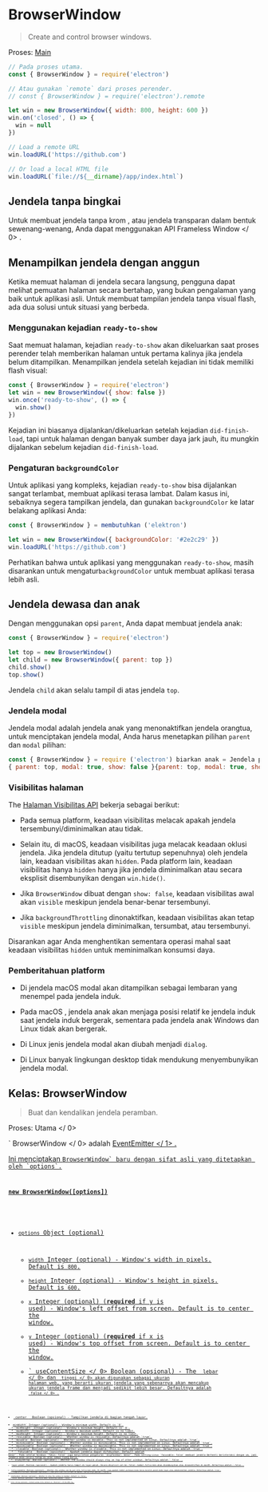 # BrowserWindow

> Create and control browser windows.

Proses: [Main](../glossary.md#main-process)

```javascript
// Pada proses utama.
const { BrowserWindow } = require('electron')

// Atau gunakan `remote` dari proses perender.
// const { BrowserWindow } = require('electron').remote

let win = new BrowserWindow({ width: 800, height: 600 })
win.on('closed', () => {
  win = null
})

// Load a remote URL
win.loadURL('https://github.com')

// Or load a local HTML file
win.loadURL(`file://${__dirname}/app/index.html`)
```

## Jendela tanpa bingkai

Untuk membuat jendela tanpa krom , atau jendela transparan dalam bentuk sewenang-wenang, Anda dapat menggunakan API Frameless Window </ 0>  .</p> 



## Menampilkan jendela dengan anggun

Ketika memuat halaman di jendela secara langsung, pengguna dapat melihat pemuatan halaman secara bertahap, yang bukan pengalaman yang baik untuk aplikasi asli. Untuk membuat tampilan jendela tanpa visual flash, ada dua solusi untuk situasi yang berbeda.



### Menggunakan kejadian `ready-to-show`

Saat memuat halaman, kejadian `ready-to-show` akan dikeluarkan saat proses perender telah memberikan halaman untuk pertama kalinya jika jendela belum ditampilkan. Menampilkan jendela setelah kejadian ini tidak memiliki flash visual:



```javascript
const { BrowserWindow } = require('electron')
let win = new BrowserWindow({ show: false })
win.once('ready-to-show', () => {
  win.show()
})
```


Kejadian ini biasanya dijalankan/dikeluarkan setelah kejadian `did-finish-load`, tapi untuk halaman dengan banyak sumber daya jark jauh, itu mungkin dijalankan sebelum kejadian `did-finish-load`.



### Pengaturan `backgroundColor`

Untuk aplikasi yang kompleks, kejadian `ready-to-show` bisa dijalankan sangat terlambat, membuat aplikasi terasa lambat. Dalam kasus ini, sebaiknya segera tampilkan jendela, dan gunakan `backgroundColor` ke latar belakang aplikasi Anda:



```javascript
const { BrowserWindow } = membutuhkan ('elektron')

let win = new BrowserWindow({ backgroundColor: '#2e2c29' })
win.loadURL('https://github.com')
```


Perhatikan bahwa untuk aplikasi yang menggunakan `ready-to-show`, masih disarankan untuk mengatur`backgroundColor` untuk membuat aplikasi terasa lebih asli.



## Jendela dewasa dan anak

Dengan menggunakan opsi `parent`, Anda dapat membuat jendela anak:



```javascript
const { BrowserWindow } = require('electron')

let top = new BrowserWindow()
let child = new BrowserWindow({ parent: top })
child.show()
top.show()
```


Jendela `child` akan selalu tampil di atas jendela `top`.



### Jendela modal

Jendela modal adalah jendela anak yang menonaktifkan jendela orangtua, untuk menciptakan jendela modal, Anda harus menetapkan pilihan `parent` dan `modal` pilihan:



```javascript
const { BrowserWindow } = require ('electron') biarkan anak = Jendela peramban baru ( {orang tua: atas, modal: benar, tunjukkan: salah} ) anak. beban URL ('https://github.com') child.once (' siap tampil ', () = & gt; {
{ parent: top, modal: true, show: false }{parent: top, modal: true, show: false}{parent: top, modal: true, show: false}{parent: top, modal: true, show: false}
```




### Visibilitas halaman 

The [Halaman Visibilitas API](https://developer.mozilla.org/en-US/docs/Web/API/Page_Visibility_API) bekerja sebagai berikut:

* Pada semua platform, keadaan visibilitas melacak apakah jendela tersembunyi/diminimalkan atau tidak.

* Selain itu, di macOS, keadaan visibilitas juga melacak keadaan oklusi jendela. Jika jendela ditutup (yaitu tertutup sepenuhnya) oleh jendela lain, keadaan visibilitas akan `hidden`. Pada platform lain, keadaan visibilitas hanya `hidden` hanya jika jendela diminimalkan atau secara eksplisit disembunyikan dengan `win.hide()`.

* Jika `BrowserWindow` dibuat dengan `show: false`, keadaan visibilitas awal akan `visible` meskipun jendela benar-benar tersembunyi.

* Jika `backgroundThrottling` dinonaktifkan, keadaan visibilitas akan tetap `visible` meskipun jendela diminimalkan, tersumbat, atau tersembunyi.

Disarankan agar Anda menghentikan sementara operasi mahal saat keadaan visibilitas `hidden` untuk meminimalkan konsumsi daya.



### Pemberitahuan platform

* Di jendela macOS modal akan ditampilkan sebagai lembaran yang menempel pada jendela induk.
* Pada macOS , jendela anak akan menjaga posisi relatif ke jendela induk saat jendela induk bergerak, sementara pada jendela anak Windows dan Linux tidak akan bergerak.

* Di Linux jenis jendela modal akan diubah menjadi `dialog`.

* Di Linux banyak lingkungan desktop tidak mendukung menyembunyikan jendela modal.



## Kelas: BrowserWindow



> Buat dan kendalikan jendela peramban.

Proses:  Utama </ 0></p> 

` BrowserWindow </ 0> adalah
 <a href="https://nodejs.org/api/events.html#events_class_events_eventemitter"> EventEmitter </ 1> .</p>

<p spaces-before="0">Ini menciptakan <code>BrowserWindow` baru dengan sifat asli yang ditetapkan oleh `options`.



### `new BrowserWindow([options])`

* `options` Object (optional)
  
    * `width` Integer (optional) - Window's width in pixels. Default is `800`.
  * `height` Integer (optional) - Window's height in pixels. Default is `600`.
  * `x` Integer (optional) (**required** if y is used) - Window's left offset from screen. Default is to center the window.
  * `y` Integer (optional) (**required** if x is used) - Window's top offset from screen. Default is to center the window.
  * ` useContentSize </ 0>  Boolean (opsional) - The <code> lebar </ 0> dan <code> tinggi </ 0> akan digunakan sebagai ukuran halaman web, yang berarti ukuran jendela yang sebenarnya akan mencakup ukuran jendela frame dan menjadi sedikit lebih besar. Defaultnya adalah <code> false </ 0> .</li>
<li><code> center </ 0>  Boolean (opsional) - Tampilkan jendela di bagian tengah layar.</li>
<li><code>minWidth` Integer (optional) - Window's minimum width. Default is `0`.
  * `minHeight` Integer (optional) - Window's minimum height. Default is `0`.
  * `maxWidth` Integer (optional) - Window's maximum width. Default is no limit.
  * `maxHeight` Integer (optional) - Window's maximum height. Default is no limit.
  * `resizable` Boolean (optional) - Whether window is resizable. Defaultnya adalah `true`.
  * `movable` Boolean (optional) - Whether window is movable. This is not implemented on Linux. Defaultnya adalah `true`.
  * `minimizable` Boolean (optional) - Whether window is minimizable. This is not implemented on Linux. Defaultnya adalah `true`.
  * `maximizable` Boolean (optional) - Whether window is maximizable. This is not implemented on Linux. Defaultnya adalah `true`.
  * `closable` Boolean (optional) - Whether window is closable. This is not implemented on Linux. Defaultnya adalah `true`.
  * ` fokusable </ 0>  Boolean (opsional) - Apakah jendela dapat difokuskan. Default adalah
<code>benar`. Pada setelan Windows `fokus: false` juga menyiratkan pengaturan `skipTaskbar: benar`. Pada setting Linux `focusable: false` membuat jendela Berhenti berinteraksi dengan wm, jadi jendela akan selalu tetap di atas semua ruang kerja.
  * `alwaysOnTop` Boolean (optional) - Whether the window should always stay on top of other windows. Defaultnya adalah ` false </ 0> .</li>
<li><code>layar penuh` Boolean (opsional) - Apakah jendela harus tampil di layar penuh. Secara eksplisit set ke `false` tombol fullscreen akan disembunyikan atau dinonaktifkan di macOS. Defaultnya adalah ` false </ 0> .</li>
<li><code>fullscreenable` Boolean (optional) - Whether the window can be put into fullscreen mode. Di macOS, juga apakah tombol perbesar/zoom harus beralih penuh mode layar atau memaksimalkan jendela. Defaultnya adalah `true`.
  * `simpleFullscreen` Boolean (optional) - Use pre-Lion fullscreen on macOS. Defaultnya adalah ` false </ 0> .</li>
<li><code>skipTaskbar` Boolean (optional) - Whether to show the window in taskbar. Default is `false`.
  * `kiosk` Boolean (optional) - The kiosk mode. Defaultnya adalah ` false </ 0> .</li>
<li><code>title` String (optional) - Default window title. Default is `"Electron"`. If the HTML tag `<title>` is defined in the HTML file loaded by `loadURL()`, this property will be ignored.
  * `ikon` ([NativeImage](native-image.md) | String) (opsional) - Ikon jendela. Pada Windows itu disarankan untuk menggunakan ikon `ICO` untuk mendapatkan efek visual terbaik, Anda juga bisa biarkan tidak terdefinisi sehingga ikon executable akan digunakan.
  * `show` Boolean (optional) - Whether window should be shown when created. Default adalah `benar`.
  * `frame` Boolean (optional) - Specify `false` to create a [Frameless Window](frameless-window.md). Defaultnya adalah `true`.
  * `parent` BrowserWindow (optional) - Specify parent window. Default is `null`.
  * `modal` Boolean (optional) - Whether this is a modal window. This only works when the window is a child window. Defaultnya adalah ` false </ 0> .</li>
<li><code>acceptFirstMouse` Boolean (optional) - Whether the web view accepts a single mouse-down event that simultaneously activates the window. Default is `false`.
  * `disableAutoHideCursor` Boolean (optional) - Whether to hide cursor when typing. Defaultnya adalah ` false </ 0> .</li>
<li><code>autoHideMenuBar` Boolean (optional) - Auto hide the menu bar unless the `Alt` key is pressed. Defaultnya adalah ` false </ 0> .</li>
<li><code>enableLargerThanScreen` Boolean (optional) - Enable the window to be resized larger than screen. Defaultnya adalah ` false </ 0> .</li>
<li><code>backgroundColor` String (optional) - Window's background color as a hexadecimal value, like `#66CD00` or `#FFF` or `#80FFFFFF` (alpha in #AARRGGBB format is supported if `transparent` is set to `true`). Default is `#FFF` (white).
  * `hasShadow` Boolean (optional) - Whether window should have a shadow. This is only implemented on macOS. Defaultnya adalah `true`.
  * `opacity` Number (optional) - Set the initial opacity of the window, between 0.0 (fully transparent) and 1.0 (fully opaque). This is only implemented on Windows and macOS.
  * `darkTheme` Boolean (optional) - Forces using dark theme for the window, only works on some GTK+3 desktop environments. Defaultnya adalah ` false </ 0> .</li>
<li><code>transparent` Boolean (optional) - Makes the window [transparent](frameless-window.md). Defaultnya adalah ` false </ 0> .</li>
<li><code>type` String (optional) - The type of window, default is normal window. See more about this below.
  * `titleBarStyle` String (optional) - The style of window title bar. Default is `default`. Nilai yang mungkin adalah:
    
        * `default` - Hasil dalam judul Mac buram abu-abu standar.

    * `tersembunyi` - Hasil di bar judul tersembunyi dan jendela konten ukuran penuh judul bar masih memiliki kontrol jendela standar ("lampu lalu lintas") di kiri atas.

    * `hiddenInset` - Hasil di bar judul tersembunyi dengan tampilan alternatif dimana tombol lampu lalu lintas sedikit lebih tertutup dari tepi jendela.

    * `customButtonsOnHover` Boolean (optional) - Draw custom close, and minimize buttons on macOS frameless windows. These buttons will not display unless hovered over in the top left of the window. These custom buttons prevent issues with mouse events that occur with the standard window toolbar buttons. **Catatan:** Pilihan ini saat ini sedang eksperimental.

  * `fullscreenWindowTitle` Boolean (optional) - Shows the title in the title bar in full screen mode on macOS for all `titleBarStyle` options. Defaultnya adalah ` false </ 0> .</p></li>
<li><code>thickFrame` Boolean (opsional) - Gunakan `WS_THICKFRAME` untuk jendela buram tanpa bingkai Windows, yang menambahkan bingkai jendela standar. Menyetelnya ke ` false </ 0> akan menghapus window shadow dan animasi jendela. Defaultnya adalah <code>true`.</li> 
    
      * ` getar </ 0> String (opsional) - Tambahkan jenis efek getar ke jendela, hanya di macos. Dapat <code> tampilan berbasis </ 0>, <code> cahaya </ 0>, <code> gelap </ 0>, <code> titlebar </ 0>, <code> pilihan </ 0>, < 0> menu </ 0>, <code> popover </ 0>, <code> sidebar </ 0>, <code> medium-light </ 0> atau <code> ultra-dark </ 0>.  Please note that
using <code>frame: false` in combination with a vibrancy value requires that you use a non-default `titleBarStyle` as well.
  * `zoomToPageWidth` Boolean (optional) - Controls the behavior on macOS when option-clicking the green stoplight button on the toolbar or by clicking the Window > Zoom menu item. Jika ` benar </ 0>, jendela akan tumbuh ke lebar yang disarankan dari halaman web saat diperbesar, <code> false </ 0> akan menyebabkannya memperbesar lebar layar. Ini juga akan mempengaruhi perilaku saat memanggil <code> maximize () </ 0> secara langsung. Defaultnya adalah <code> false </ 0> .</li>
<li><code> tabbingIdentifier </ 0> String (opsional) - Nama grup tab, memungkinkan untuk membuka
jendela sebagai tab asli di macos 10.12+. Windows dengan tabbing yang sama
Pengenal akan dikelompokkan bersama. Windows dengan tabbing yang sama
Pengenal akan dikelompokkan bersama.</li>
<li><p spaces-before="0"><code>webPreferences` Object (optional) - Settings of web page's features.</p> 
        * ` devTools </ 0> Boolean (opsional) - Baik untuk mengaktifkan DevTools.

Konteks | Permintaan Konteks. Jika diset ke <code> false </ 0>, tidak dapat menggunakan <code> BrowserWindow.webContents.openDevTools () </ 0> untuk membuka DevTools. Defaultnya adalah <code>true`.
    * `nodeIntegration` Boolean (optional) - Whether node integration is enabled. Defaultnya adalah ` false </ 0> .</p></li>
<li><p spaces-before="0"><code> nodeIntegrationInWorker` Boolean (opsional) - Apakah integrasi simpul diaktifkan pada pekerja web. Defaultnya adalah ` false </ 0> . Lebih lanjut tentang ini dapat ditemukan di <a href="../tutorial/multithreading.md">Multithreading</a>.</p></li>
<li><p spaces-before="0"><code>nodeIntegrationInSubFrames` Boolean (optional) - Experimental option for enabling Node.js support in sub-frames such as iframes and child windows. All your preloads will load for every iframe, you can use `process.isMainFrame` to determine if you are in the main frame or not.

    * `preload` String (opsional) - Menentukan skrip yang akan dimuat sebelum skrip lain dijalankan di halaman. Script ini akan selalu memiliki akses ke API simpul tidak peduli apakah integrasi node dinyalakan atau dimatikan. Nilainya harus jadilah path file absolut pada script. Saat integrasi simpul dimatikan, skrip preload dapat diperkenalkan kembali Simbol global node kembali ke lingkup global. Lihat contoh [di sini](process.md#event-loaded).

    * `kotak pasir` Boolean (opsional) - Jika disetel, ini akan menampilkan kotak pasir perender terkait dengan jendela, membuatnya kompatibel dengan Chromium Kotak pasir tingkat OS dan menonaktifkan mesin Node.js. Ini tidak sama dengan opsi `nodeIntegration` dan API tersedia untuk skrip pramuat lebih terbatas. Baca lebih lanjut tentang opsi [di sini](sandbox-option.md). **Catatan:** Pilihan ini saat ini eksperimental dan dapat berubah atau terjadi dihapus di rilis Elektron masa depan.

    * `enableRemoteModule` Boolean (optional) - Whether to enable the [`remote`](remote.md) module. Defaultnya adalah `true`.

    * `session` [Session](session.md#class-session) (perintah) - sesuaikan sesi yang digunakan oleh halaman. Alih-alih melewati objek Sidang secara langsung, Anda juga bisa memilihnya gunakan opsi `partisi` sebagai gantinya, yang menerima string partisi. Kapan `Session` dan `partisi` disediakan, `Session` akan lebih disukai. Default adalah sesi default.

    * `partisi` String (opsional) - Mengatur sesi yang digunakan oleh halaman sesuai dengan string partisi. Jika `partisi` dimulai dengan `bertahan:`, halaman akan menggunakan sesi persisten yang tersedia untuk semua halaman di aplikasi dengan sama `partisi`. Jika tidak ada awalan `bertahan:`, halaman akan menggunakan a sesi dalam memori. Dengan menugaskan yang sama `partisi`, beberapa halaman dapat berbagi sesi yang sama. Default adalah sesi default.

    * `affinity` String (optional) - When specified, web pages with the same `affinity` will run in the same renderer process. Note that due to reusing the renderer process, certain `webPreferences` options will also be shared between the web pages even when you specified different values for them, including but not limited to `preload`, `sandbox` and `nodeIntegration`. So it is suggested to use exact same `webPreferences` for web pages with the same `affinity`. _This property is experimental_

    * `zoomFactor` Number (optional) - The default zoom factor of the page, `3.0` represents `300%`. Default is `1.0`.

    * `javascript` Boolean (optional) - Enables JavaScript support. Defaultnya adalah `true`.

    * `webSecurity` Boolean (opsional) - Bila `false`, itu akan menonaktifkan Kebijakan asal yang sama (biasanya menggunakan situs pengujian oleh orang), dan tetapkan ` allowRunningInsecureContent ` ke `true` jika opsi ini belum ditetapkan oleh pengguna. Defaultnya adalah `true`.

    * `allowRunningInsecureContent` Boolean (optional) - Allow an https page to run JavaScript, CSS or plugins from http URLs. Defaultnya adalah ` false </ 0> .</p></li>
<li><p spaces-before="0"><code>images` Boolean (optional) - Enables image support. Defaultnya adalah `true`.

    * `textAreasAreResizable` Boolean (optional) - Make TextArea elements resizable. Default is `true`.

    * `webgl` Boolean (optional) - Enables WebGL support. Defaultnya adalah `true`.

    * `plugins` Boolean (optional) - Whether plugins should be enabled. Defaultnya adalah ` false </ 0> .</li>
<li><p spaces-before="0"><code>experimentalFeatures` Boolean (optional) - Enables Chromium's experimental features. Defaultnya adalah ` false </ 0> .</p></li>
<li><p spaces-before="0"><code>scrollBounce` Boolean (optional) - Enables scroll bounce (rubber banding) effect on macOS. Defaultnya adalah ` false </ 0> .</p></li>
<li><p spaces-before="0"><code>enableBlinkFeatures` String (optional) - A list of feature strings separated by `,`, like `CSSVariables,KeyboardEventKey` to enable. Daftar lengkap fitur yang didukung string dapat ditemukan di [RuntimeEnabledFeatures.json5](https://cs.chromium.org/chromium/src/third_party/blink/renderer/platform/runtime_enabled_features.json5?l=70) mengajukan.</p>
    * `disableBlinkFeatures` String (opsional) - Daftar string fitur yang dipisahkan oleh `,`, seperti ` CSSVariables, KeyboardEventKey` untuk menonaktifkannya. Daftar lengkap didukung string fitur dapat ditemukan di [RuntimeEnabledFeatures.json5](https://cs.chromium.org/chromium/src/third_party/blink/renderer/platform/runtime_enabled_features.json5?l=70) file.

    * `defaultFontFamily` Object (optional) - Sets the default font for the font-family.
      
            * `standar` String (opsional) - Default ke `Times New Roman`.
      * `serif` String (opsional) - Default ke `Times New Roman`.
      * `sansSerif` String (opsional) - Default ke `Arial`.
      * `monospace` String (opsional) - Default ke `Kurir Baru`.
      * `cursive` String (opsional) - Default ke `Script`.
      * `fantasy` String (opsional) - Default ke `Impact`.
    * `defaultFontSize` Integer (opsional) - Default ke `16`.
    * `defaultMonospaceFontSize` Integer (opsional) - Default ke `13`.
    * `minimumFontSize` Integer (opsional) - Default ke `0`.
    * `defaultEncoding` String (opsional) - Default ke `ISO-8859-1`.
    * `backgroundThrottling` Boolean (opsional) - Apakah akan mencekik animasi dan timer? Saat halaman menjadi background. This also affects the [Page Visibility API](#page-visibility). Default ke ` true </ 0> .</p></li>
<li><p spaces-before="0"><code> offscreen </ 0>  Boolean (opsional) - Apakah akan mengaktifkan rendering offscreen untuk jendela browser. Default ke <code> false </ 0>. Lihat
 tutorial rendering <a href="../tutorial/offscreen-rendering.md"> offscreen </ 0> untuk lebih jelasnya.</p></li>
<li><p spaces-before="0"><code> contextIsolation </ 0>  Boolean (opsional) - Apakah akan menjalankan API Elektron dan skrip <code> preload </ 0> yang ditentukan dalam konteks JavaScript yang terpisah . Default ke <code> false </ 0> . Konteks script <code> preload ` berjalan masih akan memiliki akses penuh ke jendela ` document `dan` window` namun akan menggunakan set sendiri JavaScript builtins ( `Array`, `Objek`, `JSON`, dll.) Dan akan diisolasi dari perubahan yang dilakukan pada lingkungan global oleh laman yang dimuat. The Electron  API hanya akan tersedia di ` preload </ 0> naskah dan bukan halaman dimuat. Opsi ini harus digunakan saat memuat konten remote yang berpotensi tidak tepercaya untuk memastikan konten yang dimuat tidak dapat merusak skrip <code> preload </ 0> dan setiap API Elektron yang digunakan.
Opsi ini menggunakan teknik yang sama yang digunakan oleh <a href="https://developer.chrome.com/extensions/content_scripts#execution-environment"> Chrome Content Scripts </ 0> .
Anda dapat mengakses konteks ini di alat dev dengan memilih entri ' Elektron Isolated Context' di kotak kombo di bagian atas tab Konsol.</p></li>
<li><p spaces-before="0"><code>nativeWindowOpen` Boolean (optional) - Whether to use native `window.open()`. Default ke ` false </ 0>. Child windows will always have node
integration disabled unless <code>nodeIntegrationInSubFrames` is true. **Note:** This option is currently experimental.

    * ` webviewTag ` Boolean (opsional) - Apakah untuk mengaktifkan[`<webview>`tag](webview-tag.md). Default ke ` false </ 0>. <strong x-id="1"> Catatan: </strong>
 <code> preload ` Script dikonfigurasi untuk `<webview>` akan memiliki simpul integrasi diaktifkan ketika dieksekusi sehingga Anda harus memastikan remote / konten yang tidak dipercaya tidak mampu menciptakan `<webview>` tag dengan mungkin ` preload ` script. Anda dapat menggunakan `akan melampirkan tampilan web` acara di [webContents](web-contents.md) untuk mengupas dengan` preload` naskah dan untuk memvalidasi atau mengubah `<webview>` 's pengaturan awal.

    * `additionalArguments` String[] (optional) - A list of strings that will be appended to `process.argv` in the renderer process of this app.  Useful for passing small bits of data down to renderer process preload scripts.

    * `safeDialogs` Boolean (optional) - Whether to enable browser style consecutive dialog protection. Defaultnya adalah ` false </ 0> .</p></li>
<li><p spaces-before="0"><code>safeDialogsMessage` String (optional) - The message to display when consecutive dialog protection is triggered. If not defined the default message would be used, note that currently the default message is in English and not localized.

    * `navigateOnDragDrop` Boolean (optional) - Whether dragging and dropping a file or link onto the page causes a navigation. Defaultnya adalah ` false </ 0> .</p></li>
<li><p spaces-before="0"><code>autoplayPolicy` String (optional) - Autoplay policy to apply to content in the window, can be `no-user-gesture-required`, `user-gesture-required`, `document-user-activation-required`. Defaults to `no-user-gesture-required`.

    * `disableHtmlFullscreenWindowResize` Boolean (optional) - Whether to prevent the window from resizing when entering HTML Fullscreen. Default is `false`.</ul></li> </ul> 

When setting minimum or maximum window size with `minWidth`/`maxWidth`/ `minHeight`/`maxHeight`, it only constrains the users. Ini tidak akan mencegah Anda melewati ukuran yang tidak mengikuti batasan ukuran pada ` setBounds `/`setSize` atau ke konstruktor `BrowserWindow`.

The possible values and behaviors of the `type` option are platform dependent. Nilai yang mungkin adalah:

* Di Linux, jenis yang mungkin adalah `desktop`, `dermaga`, `toolbar`, `splash`, `notifikasi`.

* On macOS, possible types are `desktop`, `textured`.
  
    * Tipe ` bertekstur </ 0> menambahkan tampilan gradien logam ( <code> NSTexturedBackgroundWindowMask </ 0> ).</li>
<li>Tipe <code> desktop </ 0> menempatkan jendela pada tingkat jendela latar belakang desktop ( <code> kCGDesktopWindowLevel - 1 </ 0> ). Perhatikan bahwa jendela desktop tidak akan menerima acara fokus, keyboard atau mouse, namun Anda dapat menggunakan <code> globalShortcut ` untuk menerima masukan secara hemat.
* Pada Windows , jenis yang mungkin adalah ` toolbar </ 0> .</li>
</ul>

<h3 spaces-before="0">Instance Events</h3>

<p spaces-before="0">Objek yang dibuat dengan <code> BrowserWindow baru </ 0> memancarkan acara berikut:</p>

<p spaces-before="0"><strong x-id="1"> Catatan: </ 0> Beberapa acara hanya tersedia pada sistem operasi tertentu dan diberi label seperti itu.</p>

<h4 spaces-before="0">Acara : 'halaman-judul-diperbarui'</h4>

<p spaces-before="0">Pengembalian:</p>

<ul>
<li><code>acara` Acara
* ` title </ 0>  String</li>
<li><code>explicitSet` Boolean

Emitted ketika dokumen tersebut mengubah namanya, memanggil ` event.preventDefault () </ 0> 
akan mencegah perubahan dari jendela asli.
<code>explicitSet` is false when title is synthesized from file url.



#### Acara : 'dekat'

Pengembalian:

* `acara` Acara

Emitted saat jendela akan ditutup. Ini dipancarkan sebelum `` beforeunload </ 0> dan <code> membongkar </ 0>  acara DOM. Memanggil <code> event.preventDefault () </ 0> 
akan membatalkan penutupan.</p>

<p spaces-before="0">Biasanya Anda ingin menggunakan handler <code> beforeunload </ 0> untuk menentukan apakah jendela harus ditutup, yang juga akan dipanggil saat jendela dimuat ulang. Di Elektron , mengembalikan nilai selain <code> tidak terdefinisi </ 0> akan membatalkan penutupan. Sebagai contoh:</p>

<pre><code class="javascript">window.onbeforeunload = (e) = & gt; {
   console.log ('Saya tidak ingin ditutup')

   // Tidak seperti browser biasa, kotak pesan akan diminta ke pengguna, mengembalikan
   // nilai non-void diam-diam akan membatalkan penutupan.
  // Dianjurkan untuk menggunakan API dialog agar pengguna mengkonfirmasi penutupan
   // aplikasi.
  e.returnValue = false // equivalent to `return false` but not recommended
}
``</pre> 

_**Note**: There is a subtle difference between the behaviors of `window.onbeforeunload = handler` and `window.addEventListener('beforeunload', handler)`. It is recommended to always set the `event.returnValue` explicitly, instead of only returning a value, as the former works more consistently within Electron._



#### Acara : 'ditutup'

Emitted saat jendela tertutup. After you have received this event you should remove the reference to the window and avoid using it any more.



#### Event : 'session-end' _ Windows </ 0></h4> 

Emitted saat window session akan berakhir karena force shutdown atau restart mesin atau session log off.



#### Acara : 'tidak responsif'

Emitted saat halaman web menjadi tidak responsif.



#### Acara: 'responsif'

Emitted saat halaman web yang tidak responsif menjadi responsif lagi.



#### Acara: 'blur'

Emitted saat jendela kehilangan fokus.



#### Acara: 'fokus'

Emitted saat window gain fokus.



#### Acara: 'show'

Emitted saat jendela ditunjukkan.



#### Acara: 'sembunyikan'

Emitted saat jendela tersembunyi.



#### Acara: 'siap tampil'

Emitted ketika halaman web telah diberikan (sementara tidak ditampilkan) dan jendela dapat ditampilkan tanpa lampu kilat visual.



#### Acara: 'maksimalkan'

Emitted saat jendela dimaksimalkan.



#### Acara : 'nonmaximize'

Emitted saat jendela keluar dari keadaan maksimal.



#### Acara : 'minimalkan'

Emitted saat jendela diminimalkan.



#### Acara : 'pulihkan'

Emitted saat jendela dipulihkan dari keadaan diminimalkan.



#### Event: 'will-resize' _macOS_ _Windows_

Pengembalian:

* `event` Acara
* `newBounds` [`Rectangle`](structures/rectangle.md) - Size the window is being resized to.

Emitted before the window is resized. Calling `event.preventDefault()` will prevent the window from being resized.

Note that this is only emitted when the window is being resized manually. Resizing the window with `setBounds`/`setSize` will not emit this event.



#### Acara : 'ubah ukuran'

Emitted after the window has been resized.



#### Event: 'will-move' _Windows_

Pengembalian:

* `acara` Acara
* `newBounds` [`Rectangle`](structures/rectangle.md) - Location the window is being moved to.

Emitted before the window is moved. Calling `event.preventDefault()` will prevent the window from being moved.

Note that this is only emitted when the window is being resized manually. Resizing the window with `setBounds`/`setSize` will not emit this event.



#### Acara : 'pindah'

Emitted saat jendela sedang dipindahkan ke posisi baru.

__Note__: On macOS this event is an alias of `moved`.



#### Acara : 'pindah' _ macOS </ 0></h4> 

Emitted sekali saat jendela dipindahkan ke posisi baru.



#### Acara : 'enter-full-screen'

Emitted saat jendela memasuki keadaan layar penuh.



#### Acara : 'tinggalkan layar penuh'

Emitted saat jendela meninggalkan keadaan layar-penuh.



#### Acara : 'enter-html-full-screen'

Emitted saat jendela memasuki status layar-penuh yang dipicu oleh HTML API.



#### Acara : 'leave-html-full-screen'

Emitted saat jendela meninggalkan status layar-penuh yang dipicu oleh HTML API.



#### Event: 'always-on-top-changed'

Pengembalian:

* `acara` Acara
* `isAlwaysOnTop` Boolean

Emitted when the window is set or unset to show always on top of other windows.



#### Event: 'app-command' _Windows_ _Linux_

Pengembalian:

* `acara` Acara
* ` perintah </ 0>  String</li>
</ul>

<p spaces-before="0">Emitted when an <a href="https://msdn.microsoft.com/en-us/library/windows/desktop/ms646275(v=vs.85).aspx">App Command</a>
is invoked. Ini biasanya terkait dengan kunci media keyboard atau perintah browser, serta tombol "Kembali" yang terpasang pada beberapa mouse pada Windows .</p>

<p spaces-before="0">Perintah diturunkan, underscore diganti dengan tanda hubung, dan
 awalan <code> APPCOMMAND_ </ 0> dilucuti.
misal <code> APPCOMMAND_BROWSER_BACKWARD </ 0> dipancarkan sebagai <code> browser-backward </ 0> .</p>

<pre><code class="javascript">const { BrowserWindow } = require ('electron') let win = new BrowserWindow () win.on ('app-command', (e, cmd) = & gt; {
   // Arahkan jendela kembali saat pengguna menyentuh mouse mereka kembali tombol
   jika (cmd === 'browser mundur' & amp; & amp; win.webContents.canGoBack ()) {
     win.webContents.goBack ()
   }})
`</pre> 
  The following app commands are explictly supported on Linux:
  
  * `browser-backward`
* `browser-forward`


#### Acara : 'gulir-sentuh-mulai' _ macOS </ 0></h4> 

Emitted saat scroll wheel event phase sudah dimulai.



#### Acara : 'gulir-sentuh-akhir' _ macOS </ 0></h4> 

Emitted saat scroll wheel event phase sudah berakhir.



#### Acara : 'gulir-sentuh-tepi' _ macos </ 0></h4> 

Emitted saat menggulirkan event wheel drive yang diajukan saat mencapai tepi elemen.



#### Acara : 'gesek' _ macOS </ 0></h4> 

Pengembalian:

* `acara` Acara
* ` arah </ 0>  String</li>
</ul>

<p spaces-before="0">Emitted on 3-finger swipe. Possible directions are <code>up`, `right`, `down`, `left`.</p> 

#### Acara: 'sheet-begin' _ macOS _

Emitted saat jendela membuka selembar kertas.



#### Acara : 'sheet-end' _ macOS </ 0></h4> 

Emitted ketika jendela telah ditutup lembar.



#### Event: 'new-window-for-tab' _macOS_

Emitted ketika tombol tab asli baru diklik.



### Metode Statis

Kelas ` BrowserWindow ` memiliki metode statis berikut:



#### `BrowserWindow.getAllWindows ()`

Kembali ` BrowserWindow [] ` - Sebuah array dari semua jendela browser yang terbuka.



#### `BrowserWindow.getFocusedWindow ()`

Returns `BrowserWindow | null` - The window that is focused in this application, otherwise returns `null`.



#### `BrowserWindow.fromWebContents (webContents)`

* `webContents` [WebContents](web-contents.md)

Mengembalikan`BrowserWindow` - Jendela yang memiliki`contentContents `.



#### `BrowserWindow.fromBrowserView(browserView)`

* `browserView` [BrowserView](browser-view.md)

Returns `BrowserWindow | null` - The window that owns the given `browserView`. If the given view is not attached to any window, returns `null`.



#### `BrowserWindow.fromId (id)`

* `identitas` Integer

Kembali ` BrowserWindow ` - Jendela dengan ` id ` yang diberikan.



#### `BrowserWindow.addExtension (jalur)`

* ` path </ 0>  String</li>
</ul>

<p spaces-before="0">Menambahkan ekstensi Chrome yang terletak di <code> path `, dan mengembalikan nama ekstensi.</p> 
  Metode ini juga tidak akan kembali jika manifes ekstensi hilang atau tidak lengkap.
  
  ** Catatan: ** API ini tidak dapat dipanggil sebelum event ` ready ` dari modul ` app ` dipancarkan.
  
  

#### `BrowserWindow.removeExtension(name)`

* ` nama </ 0>  String</li>
</ul>

<p spaces-before="0">Hapus ekstensi Chrome dengan nama.</p>

<p spaces-before="0"><strong x-id="1"> Catatan: </strong> API ini tidak dapat dipanggil sebelum event <code> ready ` dari modul ` app ` dipancarkan.</p> 

#### `BrowserWindow.getExtensions ()`

Mengembalikan`Objek ` - Kunci adalah nama ekstensi dan setiap nilai Objek yang berisi`nama ` dan ` versi `propert.

** Catatan: ** API ini tidak dapat dipanggil sebelum event ` ready ` dari modul ` app ` dipancarkan.



#### `BrowserWindow.addDevToolsExtension (jalur)`

* ` path </ 0>  String</li>
</ul>

<p spaces-before="0">Menambahkan ekstensi DevTools yang terletak di <code> path`, dan mengembalikan nama ekstensi.</p> 
  Ekstensi akan diingat sehingga Anda hanya perlu memanggil API ini sekali, API ini bukan untuk penggunaan pemrograman. Jika Anda mencoba menambahkan ekstensi yang telah dimuat, metode ini tidak akan kembali dan sebaliknya log peringatan ke konsol.
  
  Metode ini juga tidak akan kembali jika manifes ekstensi hilang atau tidak lengkap.
  
  ** Catatan: ** API ini tidak dapat dipanggil sebelum event ` ready ` dari modul ` app ` dipancarkan.
  
  

#### `BrowserWindow.removeDevToolsExtension (nama)`

* ` nama </ 0>  String</li>
</ul>

<p spaces-before="0">Hapus ekstensi DevTools dengan nama.</p>

<p spaces-before="0"><strong x-id="1"> Catatan: </strong> API ini tidak dapat dipanggil sebelum event <code> ready ` dari modul ` app ` dipancarkan.</p> 

#### `BrowserWindow.getDevToolsExtensions ()`

Mengembalikan`Objek ` - Kunci adalah nama ekstensi dan setiap nilai Objek yang berisi`nama ` dan ` versi `propert.

Untuk memeriksa apakah ada ekstensi DevTools, Anda dapat menjalankan yang berikut ini:



```javascript
biarkan diinstal = { BrowserWindow }getDevToolsExtensions () hasOwnProperty ('devtron')
console.log (terpasang)
```


** Catatan: ** API ini tidak dapat dipanggil sebelum event ` ready ` dari modul ` app ` dipancarkan.



### Contoh properti

Objek yang dibuat dengan`BrowserWindow baru ` memiliki properti berikut:



```javascript
const { BrowserWindow } = membutuhkan ('elektron')
// Dalam contoh ini `win` adalah contoh kami
let win = new BrowserWindow ({ width: 800, height: 600 })
win.loadURL ('https://github.com')
```




#### `win.webContents`

A `WebContents` object this window owns. All web page related events and operations will be done via it.

Lihat dokumentasi[ `webContents` ](web-contents.md)untuk metodenya dan acara.



#### `win.id`

A ` Integer </ 0> mewakili ID unik jendela.</p>

<h3 spaces-before="0">Metode Instance</h3>

<p spaces-before="0">Objek yang dibuat dengan <code> BrowserWindow baru </ 0> memiliki metode contoh berikut:</p>

<p spaces-before="0"><strong x-id="1">Catatan:</strong> Beberapa metode hanya tersedia pada sistem operasi tertentu dan diberi label seperti itu.</p>

<h4 spaces-before="0"><code>win.destroy()`</h4> 

Angkatan menutup jendela, ` membongkar </ 0> dan <code> beforeunload </ 0>  event tidak akan dipancarkan untuk halaman web, dan <code> dekat </ 0>  acara juga tidak akan dipancarkan untuk jendela ini, tetapi menjamin <code> ditutup </ 0>  acara akan dipancarkan.</p>

<h4 spaces-before="0"><code>win.close()`</h4> 

Try to close the window. This has the same effect as a user manually clicking the close button of the window. The web page may cancel the close though. See the [close event](#event-close).



#### `win.focus()`

Berfokus pada jendela.



#### `win.blur()`

Berfokus pada jendela.



#### `win.isFocused ()`

Mengembalikan ` Boolean </ 0> - Apakah jendela terfokus.</p>

<h4 spaces-before="0"><code>win.isDestroyed ()`</h4> 

Mengembalikan ` Boolean </ 0> - Apakah jendela rusak</p>

<h4 spaces-before="0"><code>win.show ()`</h4> 

Menunjukkan dan memberi fokus pada jendela.



#### `win.showInactive ()`

Menunjukkan jendela tapi tidak memusatkan perhatian padanya.



#### `win.hide ()`

Sembunyikan jendela.



#### `win.isVisible ()`

Mengembalikan ` Boolean </ 0> - Apakah jendela terlihat oleh pengguna.</p>

<h4 spaces-before="0"><code>win.isModal ()`</h4> 

Mengembalikan ` Boolean </ 0> - Apakah jendela saat ini adalah jendela modal.</p>

<h4 spaces-before="0"><code>win.maximize ()`</h4> 

Maximizes the window. This will also show (but not focus) the window if it isn't being displayed already.



#### `win.unmaximize ()`

Unmaximizes jendela.



#### `win.isMaximized ()`

Mengembalikan ` Boolean </ 0> - Apakah jendela dimaksimalkan.</p>

<h4 spaces-before="0"><code>win.minimize ()`</h4> 

Minimizes the window. On some platforms the minimized window will be shown in the Dock.



#### `win.restore ()`

Mengembalikan jendela dari keadaan diminimalkan ke keadaan sebelumnya.



#### `win.isMinimized ()`

Mengembalikan ` Boolean </ 0> - Apakah jendela diminimalkan.</p>

<h4 spaces-before="0"><code>win.setFullScreen (bendera)`</h4> 

* `bendera` Boolean

Menetapkan apakah jendela harus dalam mode fullscreen.



#### `win.isFullScreen ()`

Mengembalikan ` Boolean </ 0> - Apakah jendela dalam mode layar penuh.</p>

<h4 spaces-before="0"><code>win.setSimpleFullScreen(flag)` Linux _macOS_</h4> 

* `bendera` Boolean

Enters or leaves simple fullscreen mode.

Simple fullscreen mode emulates the native fullscreen behavior found in versions of Mac OS X prior to Lion (10.7).



#### ` win.isSimpleFullScreen () </ 0>  <em x-id="4"> macos </ 1></h4>

<p spaces-before="0">Returns <code>Boolean` - Whether the window is in simple (pre-Lion) fullscreen mode.</p> 



#### `win.isNormal()`

Returns `Boolean` - Whether the window is in normal state (not maximized, not minimized, not in fullscreen mode).



#### ` win.setAspectRatio (aspectRatio [, extraSize]) </ 0>  <em x-id="4"> macos </ 1></h4>

<ul>
<li><p spaces-before="0"><code> aspectRatio </ 0> Float - Rasio aspek untuk mempertahankan sebagian dari tampilan konten.</p></li>
<li><p spaces-before="0"><code> extraSize </ 0>  <a href="structures/size.md"> Ukuran </ 1> - Ukuran ekstra tidak disertakan dengan tetap mempertahankan rasio aspek.</p></li>
</ul>

<p spaces-before="0">Ini akan membuat jendela menjaga rasio aspek. Ukuran ekstra memungkinkan pengembang memiliki ruang, ditentukan dalam piksel, tidak termasuk dalam perhitungan rasio aspek. API ini sudah memperhitungkan perbedaan antara ukuran jendela dan ukuran isinya.</p>

<p spaces-before="0">Pertimbangkan jendela normal dengan pemutar video HD dan kontrol yang terkait.
Mungkin ada 15 piksel kontrol di tepi kiri, 25 piksel kontrol di tepi kanan dan 50 piksel kontrol di bawah pemutar. Untuk mempertahankan rasio aspek 16: 9 (rasio aspek standar untuk HD @ 1920x1080) di dalam pemutar itu sendiri, kami akan memanggil fungsi ini dengan argumen 16/9 dan [40, 50]. Argumen kedua tidak peduli di mana lebar dan tinggi ekstra berada dalam tampilan konten--hanya isinya. Sum any extra width and
height areas you have within the overall content view.</p>

<p spaces-before="0">Calling this function with a value of <code>0` will remove any previously set aspect ratios.</p> 



#### `win.setBackgroundColor(backgroundColor)`

* `backgroundColor` String - Window's background color as a hexadecimal value, like `#66CD00` or `#FFF` or `#80FFFFFF` (alpha is supported if `transparent` is `true`). Default is `#FFF` (white).

Sets the background color of the window. See [Setting `backgroundColor`](#setting-backgroundcolor).



#### ` win.previewFile (path [, displayName]) </ 0>  <em x-id="4"> macos </ 1></h4>

<ul>
<li><p spaces-before="0"><code> path </ 0>  String - Path absolut ke file untuk dipratinjau dengan QuickLook. Hal ini penting karena Quick Look menggunakan nama file dan ekstensi file pada path untuk menentukan jenis konten file yang akan dibuka.</p></li>
<li><p spaces-before="0"><code> displayName </ 0>  String (opsional) - Nama file yang akan ditampilkan pada tampilan modal Quick Look. Ini murni visual dan tidak mempengaruhi jenis konten file. Default ke <code> path </ 0> .</p></li>
</ul>

<p spaces-before="0">Menggunakan <a href="https://en.wikipedia.org/wiki/Quick_Look"> Quick Look </ 0> untuk melihat pratinjau file di jalur tertentu.</p>

<h4 spaces-before="0"><code> win.closeFilePreview () </ 0>  <em x-id="4"> macos </ 1></h4>

<p spaces-before="0">Menutup panel <a href="https://en.wikipedia.org/wiki/Quick_Look"> Quick Look </ 0> yang sedang terbuka .</p>

<h4 spaces-before="0"><code>win.setBounds (batas [, bernyawa])`

* `batas` [Empat persegi panjang](structures/rectangle.md)
* `animate` Boolean (optional) _macOS_

Mengubah ukuran dan memindahkan jendela ke batas yang tersedia. Any properties that are not supplied will default to their current values.



```javascript
const { BrowserWindow } = require('electron')
const win = new BrowserWindow()

// set all bounds properties
win.setBounds({ x: 440, y: 225, width: 800, height: 600 })

// set a single bounds property
win.setBounds({ width: 100 })

// { x: 440, y: 225, width: 100, height: 600 }
console.log(win.getBounds())
```




#### `win.getBounds ()`

Returns [`Rectangle`](structures/rectangle.md) - The `bounds` of the window as `Object`.



#### `win.setContentBounds (batas [, bernyawa])`

* `batas` [Empat persegi panjang](structures/rectangle.md)
* `animate` Boolean (optional) _macOS_

Mengubah ukuran dan memindahkan area klien jendela (misalnya halaman web) ke batas yang tersedia.



#### `win.getContentBounds ()`

Returns [`Rectangle`](structures/rectangle.md) - The `bounds` of the window's client area as `Object`.



#### `win.getNormalBounds()`

Returns [`Rectangle`](structures/rectangle.md) - Contains the window bounds of the normal state

**Note:** whatever the current state of the window : maximized, minimized or in fullscreen, this function always returns the position and size of the window in normal state. In normal state, getBounds and getNormalBounds returns the same [`Rectangle`](structures/rectangle.md).



#### `win.setEnabled(enable)`

* `enable` Boolean

Disable or enable the window.



#### `win.setSize (lebar, tinggi [, bernyawa])`

* ` width </ 0>  Integer</li>
<li><code> tinggi </ 0>  Integer</li>
<li><code>animate` Boolean (optional) _macOS_

Mengubah ukuran jendela menjadi ` width </ 0> dan <code> height </ 0> . If <code>width` or `height` are below any set minimum size constraints the window will snap to its minimum size.



#### `win.getSize ()`

Mengembalikan ` Integer [] </ 0> - Berisi lebar dan tinggi jendela.</p>

<h4 spaces-before="0"><code>win.setContentSize(width, height[, animate])`</h4> 

* ` width </ 0>  Integer</li>
<li><code> tinggi </ 0>  Integer</li>
<li><code>animate` Boolean (optional) _macOS_

Mengubah ukuran jendela area klien (misalnya halaman web) untuk `lebar` dan `tinggi`.



#### `win.getContentSize ()`

Mengembalikan ` Integer [] </ 0> - Berisi lebar dan tinggi area jendela klien.</p>

<h4 spaces-before="0"><code>win.setMinimumSize (lebar, tinggi)`</h4> 

* ` width </ 0>  Integer</li>
<li><code> tinggi </ 0>  Integer</li>
</ul>

<p spaces-before="0">Menetapkan ukuran minimum jendela menjadi <code> width </ 0> dan <code> height </ 0> .</p>

<h4 spaces-before="0"><code>win.getMinimumSize ()`</h4> 
  Mengembalikan`Integer [] ` - Berisi lebar minimum dan tinggi jendela.
  
  

#### `win.setMaximumSize (lebar, tinggi)`

* ` width </ 0>  Integer</li>
<li><code> tinggi </ 0>  Integer</li>
</ul>

<p spaces-before="0">Menetapkan ukuran maksimum jendela menjadi <code>lebar ` dan`tinggi `.</p> 

#### `win.getMaximumSize ()`

Mengembalikan ` Integer [] </ 0> - Berisi lebar dan tinggi maksimum jendela.</p>

<h4 spaces-before="0"><code>win.setResizable (resizable)`</h4> 

* ` resizable </ 0>  Boolean</li>
</ul>

<p spaces-before="0">Menetapkan apakah jendela dapat diubah ukurannya secara manual oleh pengguna.</p>

<h4 spaces-before="0"><code>win.isResizable ()`</h4> 
  Mengembalikan ` Boolean </ 0> - Apakah jendela dapat diubah ukurannya secara manual oleh pengguna.</p>

<h4 spaces-before="0"><code> win.setMovable (dapat dipindahkan) </ 0>  <em x-id="4"> macOS </ 1>  <em x-id="4"> Windows </ 1></h4>

<ul>
<li><code> bergerak </ 0>  Boolean</li>
</ul>

<p spaces-before="0">Sets whether the window can be moved by user. On Linux does nothing.</p>

<h4 spaces-before="0"><code>win.isMovable()` _macOS_ _Windows_</h4> 
  
  Mengembalikan ` Boolean </ 0> - Apakah jendela dapat dipindahkan oleh pengguna.</p>

<p spaces-before="0">Di Linux selalu kembali <code> true </ 0> .</p>

<h4 spaces-before="0"><code> win.setMinimizable (minimizable) </ 0>  <em x-id="4"> macOS </ 1>  <em x-id="4"> Windows </ 1></h4>

<ul>
<li><code> diminimalkan </ 0>  Boolean</li>
</ul>

<p spaces-before="0">Sets whether the window can be manually minimized by user. On Linux does
nothing.</p>

<h4 spaces-before="0"><code> win.isMinimizable () </ 0>  <em x-id="4"> macos </ 1>  <em x-id="4"> Windows </ 1></h4>

<p spaces-before="0">Mengembalikan <code> Boolean </ 0> - Apakah jendela dapat diminimalkan secara manual oleh pengguna</p>

<p spaces-before="0">Di Linux selalu kembali <code> true </ 0> .</p>

<h4 spaces-before="0"><code>win.setMaximizable(maximizable)` _macOS_ _Windows_</h4> 
  
  * `maximizable` Boolean

Sets whether the window can be manually maximized by user. On Linux does nothing.



#### `win.isMaximizable()` _macOS_ _Windows_

Kembali `Boolean` - Apakah jendela dapat dimaksimalkan secara manual oleh pengguna.

Di Linux selalu kembali ` true </ 0> .</p>

<h4 spaces-before="0"><code>win.setFullScreenable (fullscreenable)`</h4> 

* ` fullscreenable </ 0>  Boolean</li>
</ul>

<p spaces-before="0">Menetapkan apakah tombol perbesar/zoom window toggles fullscreen mode atau memaksimalkan jendela.</p>

<h4 spaces-before="0"><code>win.isFullScreenable ()`</h4> 
  Kembali `Boolean` - Apakah tombol jendela memaksimalkan/zoom Matikan modus fullscreen atau memaksimalkan jendela.
  
  

#### `win.setClosable(closable)` _macOS_ _Windows_

* `closable` Boolean
Sets whether the window can be manually closed by user. On Linux does nothing.



#### `win.isClosable()` _macOS_ _Windows_

Kembali `Boolean` - Apakah jendela bisa ditutup secara manual oleh pengguna.

Di Linux selalu kembali ` true </ 0> .</p>

<h4 spaces-before="0"><code>win.setAlwaysOnTop (bendera [, tingkat] [, relativeLevel])`</h4> 

* `bendera` Boolean
* `tingkat` String (opsional) _macOS_ - nilai mencakup `normal`, `mengambang`, `robek-off-menu`, `modal-panel`, `menu utama`, `status`, `pop-putus-menu`, `layar-saver`, dan ~ ~ `dermaga` ~ ~ (sudah ditinggalkan). Default adalah `mengambang`. Lihat [macOS docs](https://developer.apple.com/documentation/appkit/nswindow/level) untuk rincian lebih lanjut.

* `relativeLevel` Bulat (opsional) _macOS_ - jumlah lapisan yang lebih tinggi untuk mengatur jendela ini relatif terhadap `tingkat`. Default adalah `0`. Perhatikan bahwa Apple menghambat pengaturan tingkat lebih tinggi dari 1 di atas `layar-saver`.

Sets whether the window should show always on top of other windows. After setting this, the window is still a normal window, not a toolbox window which can not be focused on.



#### `win.isAlwaysOnTop()`

Kembali `Boolean` - Apakah jendela selalu di atas jendela lainnya.



#### `win.moveTop()`

Moves window to top(z-order) regardless of focus



#### `win.center()`

Memindahkan jendela ke bagian tengah layar.



#### `win.setPosition (x, y [, bernyawa])`

* `x` Integer
* `y` Integer
* `animate` Boolean (optional) _macOS_

Bergerak jendela `x` dan `y`.



#### `win.getPosition()`

Mengembalikan `Integer []` - berisi jendela posisi saat ini.



#### `win.setTitle(title)`

* ` judul </ 0> String</li>
</ul>

<p spaces-before="0">Perubahan judul jendela asli <code>judul`.</p> 

#### `win.getTitle()`

Mengembalikan `String` - judul jendela asli.

**Note:** The title of the web page can be different from the title of the native window.



#### `win.setSheetOffset (offsetY [, offsetX])` _macOS_

* `offsetY` Mengambang
* `offsetX` Mengambang (opsional)
Changes the attachment point for sheets on macOS. By default, sheets are attached just below the window frame, but you may want to display them beneath a HTML-rendered toolbar. Sebagai contoh:



```javascript
const { BrowserWindow } = membutuhkan ('elektron')
biarkan menang = new BrowserWindow()

biarkan toolbarRect = document.getElementById ('toolbar').getBoundingClientRect()
win.setSheetOffset(toolbarRect.height)
```




#### `win.flashFrame(bendera)`

* `bendera` Boolean
Mulai atau berhenti berkedip kedip jendela untuk menarik perhatian pengguna.



#### `win.setSkipTaskbar(skip)`

* `melompat` Boolean
Membuat jendela tidak tampil di taskbar.



#### `win.setKiosk(flag)`

* `bendera` Boolean
Masuk atau keluar dari mode kiosk.



#### `win.isKiosk()`

Kembali `Boolean` - Apakah jendela dalam kiosk mode.



#### `win.getNativeWindowHandle()`

Kembali `Buffer` - spesifik platform handle dari window.

Jenis pegangan yang asli adalah `HWND` pada Windows, `NSView *` pada `jendela` (`lama unsigned`) di Linux dan macOS.



#### `win.hookWindowMessage (pesan, callback)` _Windows_

* ` pesan </ 0> Integer</li>
<li><code>callback ` Fungsi
Hooks a windows message. The `callback` is called when the message is received in the WndProc.



#### ` win.isWindowMessageHooked (pesan) </ 0>  <em x-id="4"> Windows </ 1></h4>

<ul>
<li><code> pesan </ 0> Integer</li>
</ul>

<p spaces-before="0">Mengembalikan <code>Boolean` - `true` atau `false` tergantung pada apakah pesan itu ketagihan.</p> 



#### ` win.unhookWindowMessage (pesan) </ 0>  <em x-id="4"> Windows </ 1></h4>

<ul>
<li><code> pesan </ 0> Integer</li>
</ul>

<p spaces-before="0">Hapus kembali pesan jendela</p>

<h4 spaces-before="0"><code> win.unhookAllWindowMessages () </ 0>  <em x-id="4"> Windows </ 1></h4>

<p spaces-before="0">Lepaskan semua pesan di jendela.</p>

<h4 spaces-before="0"><code>win.setRepresentedFilename (filename)` _macos_

* `filename` String

Menetapkan nama path dari file yang diwakili jendela, dan ikon file akan muncul di bilah judul jendela.



#### `win.getRepresentedFilename()` _macos_

Mengembalikan ` String ` - Pathname dari file yang diwakili jendela.



#### `win.setDocumentEdited(diedit)` _macos_

* ` diedit </ 0> Boolean</li>
</ul>

<p spaces-before="0">Specifies whether the window’s document has been edited, and the icon in title
bar will become gray when set to <code>true`.</p> 

#### `win.isDocumentEdited()` _macos_

Mengembalikan `Boolean` - Apakah dokumen jendela telah diedit.



#### `win.focusOnWebView ()`



#### `win.blurWebView ()`



#### `win.capturePage ([rect,] callback)`

* ` rect </ 0>  <a href="structures/rectangle.md"> Rectangle </ 1> (opsional) - Batas untuk ditangkap</li>
<li><code>callback ` Fungsi 
    * ` gambar </ 0>  <a href="native-image.md"> gambar asli </ 1></li>
</ul></li>
</ul>

<p spaces-before="0">Menangkap sebuah snapshot dari halaman dalam <code>rect`. Setelah menyelesaikan `callback` yang akan disebut dengan `callback(image)`. The `image` is an instance of [NativeImage](native-image.md) that stores data of the snapshot. Omitting `rect` will capture the whole visible page.</p> 
    **[Deprecated Soon](modernization/promisification.md)**
    
    

#### `win.capturePage([rect])`

* ` rect </ 0>  <a href="structures/rectangle.md"> Rectangle </ 1> (opsional) - Batas untuk ditangkap</li>
</ul>

<p spaces-before="0">Returns <code>Promise<NativeImage>` - Resolves with a [NativeImage](native-image.md)</p> 
  Menangkap sebuah snapshot dari halaman dalam `rect`. Omitting `rect` will capture the whole visible page.
  
  

#### `win.loadURL (url [, options])`

* `url` String
* `options` Object (optional) 
    * `httpReferrer` (String | [Referrer](structures/referrer.md)) (optional) - An HTTP Referrer url.
  * `userAgent` String (opsional) - agen pengguna berasal permintaan.
  * `extraHeaders` String (opsional) - header tambahan yang dipisahkan oleh "\n"
  * `postData` ([UploadRawData[]](structures/upload-raw-data.md) | [UploadFile[]](structures/upload-file.md) | [UploadBlob[]](structures/upload-blob.md)) (optional)
  * `baseURLForDataURL` String (opsional) - url dasar (dengan trailing pemisah path) untuk file yang akan diambil oleh data url. Hal ini diperlukan hanya jika ditentukan `url` data url dan perlu memuat file lainnya.
Returns `Promise<void>` - the promise will resolve when the page has finished loading (see [`did-finish-load`](web-contents.md#event-did-finish-load)), and rejects if the page fails to load (see [`did-fail-load`](web-contents.md#event-did-fail-load)).

Same as [`webContents.loadURL(url[, options])`](web-contents.md#contentsloadurlurl-options).

`url` dapat berupa alamat jauh (misalnya `http://`) atau jalur ke lokal File HTML menggunakan protokol `file://`.

Untuk memastikan bahwa file URL diformat, dianjurkan untuk menggunakan Node ini ` url.format </ 0> 
Metode:</p>

<pre><code class="javascript">biarkan url = require('url').format({
  protokol: 'file',
  garis miring: benar,
  pathname: require ('path'). join(__ dirname, 'index.html')
})

win.loadURL(url)
`</pre> 

Anda dapat memuat URL menggunakan permintaan ` POST </ 0> dengan data yang dikodekan URL dengan melakukan hal berikut:</p>

<pre><code class="javascript">win.loadURL ('http: // localhost: 8000 / post', {
   postData: [{
     type: 'rawData',
     bytes: Buffer.from ('hello = world')
   }],
   extraHeaders: aplikasi 'Content-Type: / x-www-form-urlencoded '})
`</pre> 



#### `win.loadFile(filePath[, options])`

* `fullPath` String
* `options` Object (optional) 
    * `query` Object (optional) - Passed to `url.format()`.
  * `search` String (optional) - Passed to `url.format()`.
  * `hash` String (optional) - Passed to `url.format()`.

Returns `Promise<void>` - the promise will resolve when the page has finished loading (see [`did-finish-load`](web-contents.md#event-did-finish-load)), and rejects if the page fails to load (see [`did-fail-load`](web-contents.md#event-did-fail-load)).

Same as `webContents.loadFile`, `filePath` should be a path to an HTML file relative to the root of your application.  See the `webContents` docs for more information.



#### `win.reload ()`

Sama seperti ` webContents.reload </ 0> .</p>

<h4 spaces-before="0"><code>win.setMenu(menu)` _Linux_ _Windows_</h4> 

* `menu` Menu | batal

Sets the `menu` as the window's menu bar.



#### `win.removeMenu()` _Linux_ _Windows_

Remove the window's menu bar.



#### `win.setProgressBar (kemajuan [, pilihan])`

* ` kemajuan ` Double
* `options` Object (optional) 
    * `mode` String _Windows_ - Mode for the progress bar. Can be `none`, `normal`, `indeterminate`, `error` or `paused`.

Sets progress value in progress bar. Valid range is [0, 1.0].

Hapus bilah kemajuan saat kemajuan <0; Ubah ke mode tak tentu saat mencapai kemajuan> 1.

Pada platform Linux, hanya mendukung lingkungan desktop Unity, Anda perlu menentukan nama file ` *.desktop ` ke ` desktopName ` di ` package.json `. Secara default, ini akan mengasumsikan ` app.getName (). Desktop </ 0> .</p>

<p spaces-before="0">Pada Windows , mode bisa dilewati. Nilai yang diterima adalah <code>none`, `normal`, `tak tentu`, `kesalahan`, dan `dijeda`. Jika Anda memanggil `setProgressBar` tanpa a mode set (tapi dengan nilai dalam kisaran yang valid), `normal` akan diasumsikan.



#### `win.setOverlayIcon (overlay, deskripsi)` _Windows_

* `overlay` [NativeImage](native-image.md) | null - the icon to display on the bottom right corner of the taskbar icon. If this parameter is `null`, the overlay is cleared

* `deskripsi` String - deskripsi yang akan diberikan pada Aksesibilitas pembaca layar

Mengatur 16 x 16 piksel overlay ke ikon taskbar saat ini, biasanya digunakan untuk sampaikan semacam status aplikasi atau secara pasif memberitahukan pengguna.



#### `win.setHasShadow(hasShadow)`

* `hasShadow` Boolean

Sets whether the window should have a shadow.



#### `win.hasShadow()`

Mengembalikan `Boolean` - Apakah jendela memiliki bayangan.



#### `win.setOpacity(opacity)` _Windows_ _macOS_

* `opacity` Number - between 0.0 (fully transparent) and 1.0 (fully opaque)

Sets the opacity of the window. On Linux does nothing.



#### `win.getOpacity()` _Windows_ _macOS_

Returns `Number` - between 0.0 (fully transparent) and 1.0 (fully opaque)



#### `win.setShape(rects)` _Windows_ _Linux_ _Experimental_

* `rects` [Rectangle[]](structures/rectangle.md) - Sets a shape on the window. Passing an empty list reverts the window to being rectangular.

Setting a window shape determines the area within the window where the system permits drawing and user interaction. Outside of the given region, no pixels will be drawn and no mouse events will be registered. Mouse events outside of the region will not be received by that window, but will fall through to whatever is behind the window.



#### `win.setThumbarButtons (tombol)` _Windows_

* `tombol` [ThumbarButton[]](structures/thumbar-button.md)

Mengembalikan `Boolean` - Apakah tombol berhasil ditambahkan

Tambahkan toolbar thumbnail dengan serangkaian tombol yang ditentukan ke gambar thumbnail sebuah jendela di tata letak tombol taskbar. Mengembalikan objek `Boolean` apakah thumbnail telah berhasil ditambahkan.

Jumlah tombol di toolbar thumbnail seharusnya tidak lebih besar dari 7 karena terbatasnya ruang. Setelah Anda menyiapkan toolbar thumbnail, toolbar tidak dapat dihapus karena keterbatasan platform. Tapi Anda bisa memanggil API dengan array kosong untuk membersihkan tombol.

`Tombol` adalah array dari objek `Button`:

* `Button` Object 
    * `ikon` [NativeImage](native-image.md) - Ikon ditampilkan di thumbnail toolbar.
  * ` klik </ 0> Fungsi</li>
<li><code> tooltip </ 0>  String (opsional) - Teks tooltip tombol.</li>
<li><code>flags` String[] (optional) - Control specific states and behaviors of the button. By default, it is `['enabled']`.

The ` bendera </ 0> adalah array yang yang dapat mencakup berikut <code> String </ 0> s:</p>

<ul>
<li><code> diaktifkan </ 0> - Tombol aktif dan tersedia untuk pengguna.</li>
<li><p spaces-before="0"><code>disabled` - The button is disabled. It is present, but has a visual state indicating it will not respond to user action.</li> 

* ` dismissonclick </ 0> - Saat tombol diklik, jendela thumbnail segera ditutup.</p></li>
<li><p spaces-before="0"><code> nobackground </ 0> - Jangan menggambar batas tombol, gunakan hanya gambarnya.</p></li>
<li><code> hidden </ 0> - Tombol tidak ditunjukkan ke pengguna.</li>
<li><code>noninteractive` - The button is enabled but not interactive; no pressed button state is drawn. This value is intended for instances where the button is used in a notification.</li> </ul> 
  
  

#### `win.setThumbnailClip (wilayah)` _Windows_

* `wilayah` [Rectangle](structures/rectangle.md) - Wilayah jendela

Mengatur area jendela untuk ditampilkan saat gambar thumbnail ditampilkan saat melayang di atas jendela di taskbar. You can reset the thumbnail to be the entire window by specifying an empty region: `{ x: 0, y: 0, width: 0, height: 0 }`.



#### `win.setThumbnailToolTip(toolTip)` _Windows_

* `toolTip` String

Menetapkan toolTip yang ditampilkan saat melayang di atas thumbnail jendela di taskbar.



#### `win.setAppDetails(options)` _Windows_

* `options` Object 
    * `appId` String (opsional) - jendela [App User Model ID](https://msdn.microsoft.com/en-us/library/windows/desktop/dd391569(v=vs.85).aspx). Itu harus diatur, jika tidak pilihan lain tidak akan berpengaruh.
  * `appId` String (opsional) - jendela [App User Model Id](https://msdn.microsoft.com/en-us/library/windows/desktop/dd391573(v=vs.85).aspx).
  * `appIconIndex` Integer (optional) - Index of the icon in `appIconPath`. Ignored when `appIconPath` is not set. Default is `0`.
  * `appId` String (opsional) - jendela [App User Model Id](https://msdn.microsoft.com/en-us/library/windows/desktop/dd391571(v=vs.85).aspx).
  * `appId` String (opsional) - jendela [App User Model Id](https://msdn.microsoft.com/en-us/library/windows/desktop/dd391572(v=vs.85).aspx).

Mengatur properti untuk tombol taskbar jendela.

**Note:** `relaunchCommand` and `relaunchDisplayName` must always be set together. If one of those properties is not set, then neither will be used.



#### `win.showDefinitionForSelection()` _macOS_

Sama seperti `webContents.showDefinitionForSelection()`.



#### `win.setIcon(icon)` _Windows_ _Linux_

* `ikon` [NativeImage](native-image.md)

Ubah ikon jendela.



#### `win.setWindowButtonVisibility(visible)` Linux _macOS_

* `terlihat` Boolean

Sets whether the window traffic light buttons should be visible.

This cannot be called when `titleBarStyle` is set to `customButtonsOnHover`.



#### `win.setAutoHideMenuBar(hide)`

* `Sembunyikan` Boolean

Sets whether the window menu bar should hide itself automatically. Once set the menu bar will only show when users press the single `Alt` key.

Jika bilah menu sudah terlihat, memanggil `setAutoHideMenuBar(true)` tidak menyembunyikan itu segera.



#### `win.isMenuBarAutoHide()`

Kembali `Boolean` - Apakah bilah menu secara otomatis menyembunyikan dirinya sendiri.



#### `win.setMenuBarVisibility(visible)` _Windows_ _Linux_

* `terlihat` Boolean

Sets whether the menu bar should be visible. If the menu bar is auto-hide, users can still bring up the menu bar by pressing the single `Alt` key.



#### `win.isMenuBarVisible()`

Kembali `Boolean` - Apakah menu bar terlihat.



#### `win.setVisibleOnAllWorkspaces(visible[, options])`

* `terlihat` Boolean
* `options` Object (optional) 
    * `visibleOnFullScreen` Boolean (optional) _macOS_ - Sets whether the window should be visible above fullscreen windows

Menetapkan apakah jendela harus terlihat pada semua ruang kerja.

**Catatan:** API ini tidak apa-apa pada Windows.



#### `win.isVisibleOnAllWorkspaces()`

Kembali `Boolean` - Apakah jendela terlihat pada semua workspace.

**Catatan:** API ini selalu kembali palsu pada Windows.



#### `win.setIgnoreMouseEvents(ignore[, options])`

* `mengabaikan` Boolean
* `options` Object (optional) 
    * `forward` Boolean (optional) _macOS_ _Windows_ - If true, forwards mouse move messages to Chromium, enabling mouse related events such as `mouseleave`. Only used when `ignore` is true. If `ignore` is false, forwarding is always disabled regardless of this value.

Membuat jendela mengabaikan semua kejadian mouse.

Semua kejadian mouse yang terjadi di jendela ini akan diteruskan ke jendela di bawah jendela ini, namun jika jendela ini fokus, masih akan ada acara keyboard.



#### `win.setContentProtection(enable)` _macOS_ _Windows_

* `enable` Boolean

Mencegah isi jendela ditangkap oleh aplikasi lain.

On macOS it sets the NSWindow's sharingType to NSWindowSharingNone. On Windows it calls SetWindowDisplayAffinity with `WDA_MONITOR`.



#### `win.setFocusable(focusable)` _Windows_

* `focusable` Boolean

Perubahan apakah jendela bisa difokuskan.



#### `win.setParentWindow(parent)`

* `orang tua` BrowserWindow

Set `orangtua` sebagai jendela aktif jendela induk, melewati `null` akan mengubah jendela ke jendela di tingkat atas.



#### `win.getParentWindow()`

Kembali `[BrowserWindow]` - semua jendela anak.



#### `win.getChildWindows()`

Kembali `[BrowserWindow]` - semua jendela anak.



#### `win.setAutoHideCursor(autoHide)` _macOS_

* `autoHide` Boolean

Mengontrol apakah akan menyembunyikan kursor saat mengetik.



#### ` win.selectPreviousTab () </ 0>  <em x-id="4"> macos </ 1></h4>

<p spaces-before="0">Selects the previous tab when native tabs are enabled and there are other
tabs in the window.</p>

<h4 spaces-before="0"><code> win.selectNextTab () </ 0>  <em x-id="4"> macos </ 1></h4>

<p spaces-before="0">Selects the next tab when native tabs are enabled and there are other
tabs in the window.</p>

<h4 spaces-before="0"><code> win.mergeAllWindows () </ 0>  <em x-id="4"> macos </ 1></h4>

<p spaces-before="0">Merges all windows into one window with multiple tabs when native tabs
are enabled and there is more than one open window.</p>

<h4 spaces-before="0"><code> win.moveTabToNewWindow () </ 0>  <em x-id="4"> macos </ 1></h4>

<p spaces-before="0">Moves the current tab into a new window if native tabs are enabled and
there is more than one tab in the current window.</p>

<h4 spaces-before="0"><code> win.toggleTabBar () </ 0>  <em x-id="4"> macos </ 1></h4>

<p spaces-before="0">Toggles the visibility of the tab bar if native tabs are enabled and
there is only one tab in the current window.</p>

<h4 spaces-before="0"><code>win.addTabbedWindow(browserWindow)` Linux _macOS_

* `browserWindow` BrowserWindow

Adds a window as a tab on this window, after the tab for the window instance.



#### `win.setVibrancy(type)` _macOS_

* `jenis` String - dapat `berbasis penampilan`, `terang`, `gelap`, `titlebar`, `pilihan`, `menu`, `popover`, `sidebar`, `menengah-cahaya` atau `ultra gelap`. Lihat [dokumentasi macOS](https://developer.apple.com/documentation/appkit/nsvisualeffectview?preferredLanguage=objc) untuk rincian lebih lanjut.

Adds a vibrancy effect to the browser window. Passing `null` or an empty string will remove the vibrancy effect on the window.



#### `win.setTouchBar(touchBar)` _macOS_ _Linux_

* `touchBar` TouchBar

Mengatur tata letak touchBar untuk jendela aktif. Menentukan `null` atau `undefined` membersihkan bar sentuhan. Metode ini hanya memiliki efek jika mesin memiliki panel sentuh dan berjalan di macos 10.12.1+.

**Catatan:** TouchBar API saat ini masih bersifat eksperimental dan mungkin akan berubah atau dihapus saat rilis elektron di masa depan.



#### `win.setBrowserView (browserView)` _Eksperimental_

* `browserView` [BrowserView](browser-view.md). Attach browserView to win. If there is some other browserViews was attached they will be removed from this window.



#### `win.getBrowserView()` _Experimental_

Returns `BrowserView | null` - an BrowserView what is attached. Returns `null` if none is attached. Throw error if multiple BrowserViews is attached.



#### `win.addBrowserView(browserView)` _Experimental_

* `browserView` [BrowserView](browser-view.md)

Replacement API for setBrowserView supporting work with multi browser views.



#### `win.removeBrowserView(browserView)` _Experimental_

* `browserView` [BrowserView](browser-view.md)



#### `win.getBrowserViews()` _Experimental_

Returns array of `BrowserView` what was an attached with addBrowserView or setBrowserView.

**Catatan:** lihat browser API masih bersifat eksperimental dan mungkin mengubah atau dihapus elektron pada masa depan.



### properti



#### `win.excludedFromShownWindowsMenu` _macOS_

A `Boolean` property that determines whether the window is excluded from the application’s Windows menu. `false` by default.



```js
const win = new BrowserWindow({ height: 600, width: 600 })

const template = [
  {
    role: 'windowmenu'
  }
]

win.excludedFromShownWindowsMenu = true

const menu = Menu.buildFromTemplate(template)
Menu.setApplicationMenu(menu)
```
